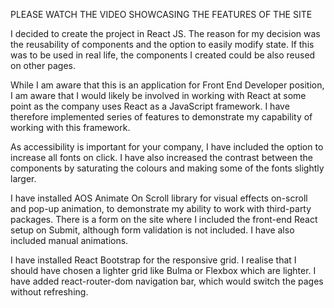 PLEASE WATCH THE VIDEO SHOWCASING THE FEATURES OF THE SITE

I decided to create the project in React JS. The reason for my decision was the reusability of components and the option to easily modify state. If this was to be used in real life, the components I created could be also reused on other pages. 

While I am aware that this is an application for Front End Developer position, I am aware that I would likely be involved in working with React at some point as the company uses React as a JavaScript framework. I have therefore implemented series of features to demonstrate my capability of working with this framework. 
 
As accessibility is important for your company, I have included the option to increase all fonts on click. I have also increased the contrast between the components by saturating the colours and making some of the fonts slightly larger.

I have installed AOS Animate On Scroll library for visual effects on-scroll and pop-up animation, to demonstrate my ability to work with third-party packages. There is a form on the site where I included the front-end React setup on Submit, although form validation is not included. I have also included manual animations.

I have installed React Bootstrap for the responsive grid. I realise that I should have chosen a lighter grid like Bulma or Flexbox which are lighter. I have added react-router-dom navigation bar, which would switch the pages without refreshing. 
